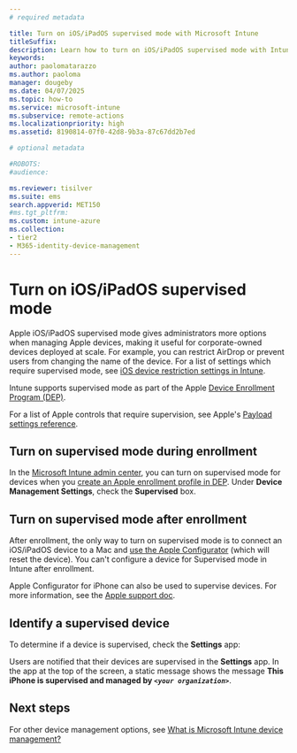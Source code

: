 ```yaml
---
# required metadata

title: Turn on iOS/iPadOS supervised mode with Microsoft Intune 
titleSuffix: 
description: Learn how to turn on iOS/iPadOS supervised mode with Intune.
keywords:
author: paolomatarazzo
ms.author: paoloma
manager: dougeby
ms.date: 04/07/2025
ms.topic: how-to
ms.service: microsoft-intune
ms.subservice: remote-actions
ms.localizationpriority: high
ms.assetid: 8190814-07f0-42d8-9b3a-87c67dd2b7ed

# optional metadata

#ROBOTS:
#audience:

ms.reviewer: tisilver
ms.suite: ems
search.appverid: MET150
#ms.tgt_pltfrm:
ms.custom: intune-azure
ms.collection:
- tier2
- M365-identity-device-management
---
```


# Turn on iOS/iPadOS supervised mode

Apple iOS/iPadOS supervised mode gives administrators more options when managing Apple devices, making it useful for corporate-owned devices deployed at scale. For example, you can restrict AirDrop or prevent users from changing the name of the device. For a list of settings which require supervised mode, see [iOS device restriction settings in Intune](../configuration/device-restrictions-ios.md).

Intune supports supervised mode as part of the Apple [Device Enrollment Program (DEP)](../enrollment/device-enrollment-program-enroll-ios.md).

For a list of Apple controls that require supervision, see Apple's [Payload settings reference](https://support.apple.com/guide/deployment/dep2c1b2a43a/web).

## Turn on supervised mode during enrollment

In the [Microsoft Intune admin center](https://go.microsoft.com/fwlink/?linkid=2109431), you can turn on supervised mode for devices when you [create an Apple enrollment profile in DEP](../enrollment/device-enrollment-program-enroll-ios.md#create-an-apple-enrollment-profile). Under **Device Management Settings**, check the **Supervised** box.

## Turn on supervised mode after enrollment

After enrollment, the only way to turn on supervised mode is to connect an iOS/iPadOS device to a Mac and [use the Apple Configurator](../enrollment/apple-configurator-enroll-ios.md) (which will reset the device). You can't configure a device for Supervised mode in Intune after enrollment.

Apple Configurator for iPhone can also be used to supervise devices.
For more information, see the [Apple support doc](https://support.apple.com/guide/apple-configurator/intro-apd4015ec300/1.1/ios/17.0).

## Identify a supervised device

To determine if a device is supervised, check the **Settings** app:

Users are notified that their devices are supervised in the **Settings** app. In the app at the top of the screen, a static message shows the message **This iPhone is supervised and managed by *`<your organization>`***.  

## Next steps

For other device management options, see [What is Microsoft Intune device management?](device-management.md)
